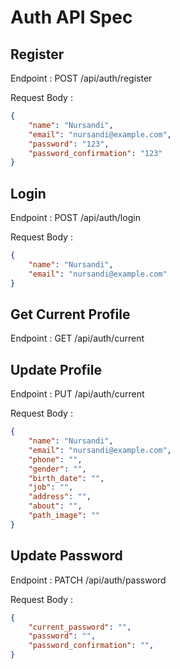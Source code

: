 # Auth API Spec

## Register
Endpoint : POST /api/auth/register

Request Body :
```json
{
    "name": "Nursandi",
    "email": "nursandi@example.com",
    "password": "123",
    "password_confirmation": "123"
}
```

## Login
Endpoint : POST /api/auth/login

Request Body :
```json
{
    "name": "Nursandi",
    "email": "nursandi@example.com"
}
```

## Get Current Profile
Endpoint : GET /api/auth/current

## Update Profile
Endpoint : PUT /api/auth/current

Request Body :
```json
{
    "name": "Nursandi",
    "email": "nursandi@example.com",
    "phone": "",
    "gender": "",
    "birth_date": "",
    "job": "",
    "address": "",
    "about": "",
    "path_image": ""
}
```

## Update Password
Endpoint : PATCH /api/auth/password

Request Body :
```json
{
    "current_password": "",
    "password": "",
    "password_confirmation": "",
}
```